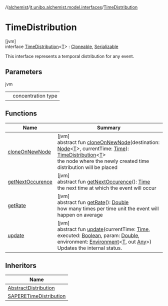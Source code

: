 //[alchemist](../../../index.md)/[it.unibo.alchemist.model.interfaces](../index.md)/[TimeDistribution](index.md)

# TimeDistribution

[jvm]\
interface [TimeDistribution](index.md)<[T](index.md)> : [Cloneable](https://docs.oracle.com/javase/8/docs/api/java/lang/Cloneable.html), [Serializable](https://docs.oracle.com/javase/8/docs/api/java/io/Serializable.html)

This interface represents a temporal distribution for any event.

## Parameters

jvm

| | |
|---|---|
| <T> | concentration type |

## Functions

| Name | Summary |
|---|---|
| [cloneOnNewNode](clone-on-new-node.md) | [jvm]<br>abstract fun [cloneOnNewNode](clone-on-new-node.md)(destination: [Node](../-node/index.md)<[T](../-node/index.md)>, currentTime: [Time](../-time/index.md)): [TimeDistribution](index.md)<[T](../-node/index.md)><br>the node where the newly created time distribution will be placed |
| [getNextOccurence](get-next-occurence.md) | [jvm]<br>abstract fun [getNextOccurence](get-next-occurence.md)(): [Time](../-time/index.md)<br>the next time at which the event will occur |
| [getRate](get-rate.md) | [jvm]<br>abstract fun [getRate](get-rate.md)(): [Double](https://kotlinlang.org/api/latest/jvm/stdlib/kotlin/-double/index.html)<br>how many times per time unit the event will happen on average |
| [update](update.md) | [jvm]<br>abstract fun [update](update.md)(currentTime: [Time](../-time/index.md), executed: [Boolean](https://kotlinlang.org/api/latest/jvm/stdlib/kotlin/-boolean/index.html), param: [Double](https://kotlinlang.org/api/latest/jvm/stdlib/kotlin/-double/index.html), environment: [Environment](../-environment/index.md)<[T](../-node/index.md), out [Any](https://kotlinlang.org/api/latest/jvm/stdlib/kotlin/-any/index.html)>)<br>Updates the internal status. |

## Inheritors

| Name |
|---|
| [AbstractDistribution](../../it.unibo.alchemist.model.implementations.timedistributions/-abstract-distribution/index.md) |
| [SAPERETimeDistribution](../../it.unibo.alchemist.model.implementations.timedistributions/-s-a-p-e-r-e-time-distribution/index.md) |
